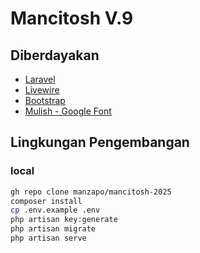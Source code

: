 # Mancitosh V.9

## Diberdayakan

- [Laravel](https://laravel.com)
- [Livewire](https://livewire.laravel.com/)
- [Bootstrap](https://getbootstrap.com/)
- [Mulish - Google Font](https://fonts.google.com/specimen/Mulish)

## Lingkungan Pengembangan

### local

```bash
gh repo clone manzapo/mancitosh-2025
composer install
cp .env.example .env
php artisan key:generate
php artisan migrate
php artisan serve
```

